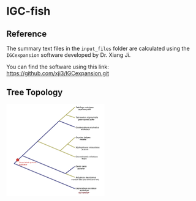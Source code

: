 # IGC-fish

## Reference
The summary text files in the `input_files` folder are calculated using the `IGCexpansion` software developed by Dr. Xiang Ji.

You can find the software using this link: https://github.com/xji3/IGCexpansion.git

## Tree Topology
<img src="./plots/Figure1.png" alt="fish-tree" style="zoom:25%;" />

